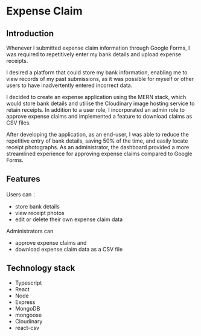 # Expense Claim
## Introduction
Whenever I submitted expense claim information through Google Forms, I was required to repetitively enter my bank details and upload expense receipts.

I desired a platform that could store my bank information, enabling me to view records of my past submissions, as it was possible for myself or other users to have inadvertently entered incorrect data.

I decided to create an expense application using the MERN stack, which would store bank details and utilise the Cloudinary image hosting service to retain receipts. In addition to a user role, I incorporated an admin role to approve expense claims and implemented a feature to download claims as CSV files.

After developing the application, as an end-user, I was able to reduce the repetitive entry of bank details, saving 50% of the time, and easily locate receipt photographs. As an administrator, the dashboard provided a more streamlined experience for approving expense claims compared to Google Forms.

## Features
Users can：
- store bank details
- view receipt photos
- edit or delete their own expense claim data

Administrators can
- approve expense claims and 
- download expense claim data as a CSV file

## Technology stack
- Typescript
- React
- Node
- Express
- MongoDB
- mongoose
- Cloudinary
- react-csv